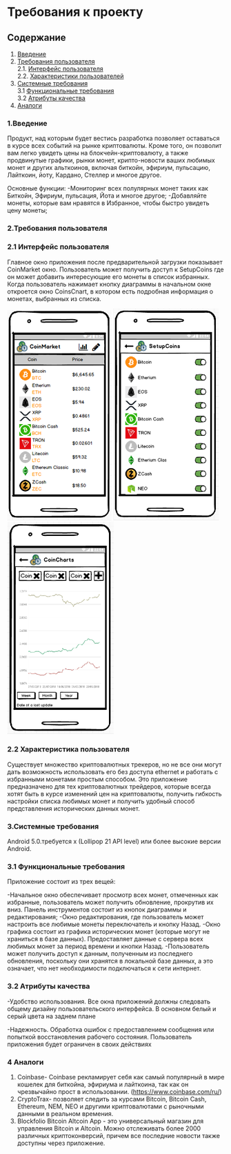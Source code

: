 # Требования к проекту

## Содержание
1. [Введение](#1)
2. [Требования пользователя](#2) <br>
  2.1. [Интерфейс пользователя](#2.1) <br>
  2.2. [Характеристики пользователей](#2.2) <br>
3. [Системные требования](#3) <br>
  3.1 [Функциональные требования](#3.1) <br>
  3.2 [Атрибуты качества](#3.2) <br>
4. [Аналоги](#4) <br>

### 1.Введение<a name="1"></a>
	
  Продукт, над которым будет вестись разработка позволяет оставаться в курсе всех событий на рынке криптовалюты. Кроме того, он позволит вам легко увидеть цены на блокчейн-криптовалюту, а также продвинутые графики, рынки монет, крипто-новости ваших любимых монет и других альткоинов, включая биткойн, эфириум, пульсацию, Лайткоин, йоту, Кардано, Стеллер и многое другое. 
  
  Основные функции:
  -Мониторинг всех полулярных монет таких как Биткойн, Эфириум, пульсация, Йота и многое другое;
  -Добавляйте монеты, которые вам нравятся в Избранное, чтобы быстро увидеть цену монеты;

### 2.Требования пользователя<a name="2"></a>
### 2.1 Интерфейс пользователя<a name="2.1"></a>
Главное окно приложения после предварительной загрузки показывает CoinMarket окно. Пользователь может получить доступ к SetupCoins где он может добавить интересующие его монеты в список избранных. Когда пользователь нажимает кнопку диаграммы в начальном окне откроется окно CoinsCnart, в котором есть подробная информация о монетах, выбранных из списка.

![](https://github.com/AndreiGlinka830501/TRTPO2/blob/main/mockups/CoinMarket.PNG)
![](https://github.com/AndreiGlinka830501/TRTPO2/blob/main/mockups/SetupCoins.PNG)
![](https://github.com/AndreiGlinka830501/TRTPO2/blob/main/mockups/CoinCharts.PNG)

### 2.2 Характеристика пользователя<a name="2.2"></a>
  Существует множество криптовалютных трекеров, но не все они могут дать возможность использовать его без доступа ethernet и работать с избранными монетами простым способом. Это приложение предназначено для тех криптовалютных трейдеров, которые всегда хотят быть в курсе изменений цен на криптовалюты, получить гибкость настройки списка любимых монет и получить удобный способ представления исторических данных монет.
 
### 3.Системные требования<a name="3"></a>

Android 5.0.требуется x (Lollipop 21 API level) или более высокие версии Android.

### 3.1 Функциональные требования<a name="3.1"></a>

  Приложение состоит из трех вещей:

  -Начальное окно обеспечивает просмотр всех монет, отмеченных как избранные, пользователь может получить обновление, прокрутив их вниз. Панель инструментов состоит из кнопок диаграммы и    редактирования;
  -Окно редактирования, где пользователь может настроить все любимые монеты переключатель и кнопку Назад.
  -Окно графика состоит из графика исторических монет (которые могут не храниться в базе данных). Предоставляет данные с сервера всех любимых монет за период времени и кнопки Назад.
  -Пользователь может получить доступ к данным, полученным из последнего обновления, поскольку они хранятся в локальной базе данных, а это означает, что нет необходимости подключаться к сети интернет.

### 3.2 Атрибуты качества<a name="3.2"></a>

  -Удобство использования. Все окна приложений должны следовать общему дизайну пользовательского интерфейса. В основном белый и серый цвета на заднем плане

  -Надежность. Обработка ошибок с предоставлением сообщения или попыткой восстановления рабочего состояния. Пользователь приложения будет ограничен в своих действиях
  
### 4 Аналоги<a name="4"></a>
1.	Coinbase- Coinbase рекламирует себя как самый популярный в мире кошелек для биткойна, эфириума и лайткоина, так как он чрезвычайно прост в использовании.	 (https://www.coinbase.com/ru/)
2.	CryptoTrax- позволяет следить за курсами Bitcoin, Bitcoin Cash, Ethereum, NEM, NEO и другими криптовалютами с рыночными данными в реальном времения.
3.	Blockfolio Bitcoin Altcoin App - это универсальный магазин для управления Bitcoin и Altcoin. Можно отслеживать более 2000 различных криптоконверсий, причем все последние новости также доступны через приложение.

